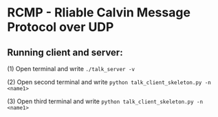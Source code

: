 # RCMP - Rliable Calvin Message Protocol over UDP

## Running client and server:
(1) Open terminal and write `./talk_server -v`

(2) Open second terminal and write `python talk_client_skeleton.py -n <name1>`

(3) Open third terminal and write `python talk_client_skeleton.py -n <name1>`
